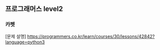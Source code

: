 ## 프로그래머스 level2
### 카펫
[문제 설명] https://programmers.co.kr/learn/courses/30/lessons/42842?language=python3
